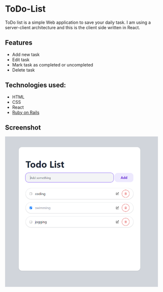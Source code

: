 # ToDo-List

ToDo list is a simple Web application to save your daily task. I am using a server-client architecture and this is the client side written in React.

## Features

* Add new task
* Edit task
* Mark task as completed or uncompleted
* Delete task

## Technologies used:

* HTML
* CSS
* React
* [Ruby on Rails](https://github.com/Jcheahh/todo-backend)

## Screenshot
![ToDo-List](todolist.PNG)
